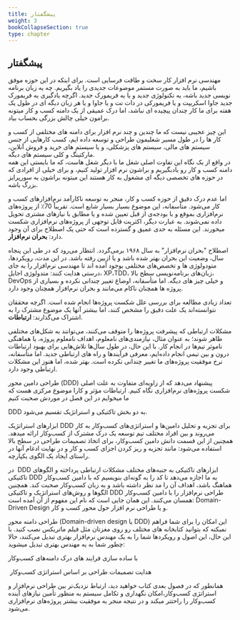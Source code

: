 ```yaml
---
title: پیشگفتار
weight: 3
bookCollapseSection: true
type: chapter
---
```

## پیشگفتار

مهندسی نرم افزار کار سخت و طاقت فرسایی است. برای اینکه در این حوزه موفق باشیم، ما باید به صورت مستمر موضوعات جدیدی را یاد بگیریم. چه یه زبان برنامه نویسی جدید باشه، یه تکنولوژی جدید و یا یه فریمورک جدید. اگرچه یادگیری یه فریمورک جدید جاوا اسکریپت و یا فریمورکی در دات نت و یا جاوا و یا هر زبان دیگه ای در طول یک هفته برای ما کار چندان پیچیده ای نباشد، اما درک عمیقی از یک دامنه کسب و کار میتونه برامون خیلی چالش بزرگی بحساب بیاد.  
  
این چیز عجیبی نیست که ما چندین و چند نرم افزار برای دامنه های مختلفی از کسب و کار ها را در طول مسیر شغلیمون طراحی و توسعه داده ایم، کسب کارهایی از جنس سیستم های مالی، سیستم های پزشکلی، و یا سیستم های خرید و فروش آنلاین، مارکتینگ و کلی سیستم های دیگه.  
در واقع از یک نگاه این تفاوت اصلی شغل ما با دیگر شغل هاست، که ما بایستی این همه دامنه کسب و کار رو یادبگیریم و براشون نرم افزار تولید کنیم، و برای خیلی از افرادی که در حوزه های تخصصی دیگه ای مشغول به کار هستند این میتونه براشون یه سورپرایز بزرگ باشه.  
  
اما عدم درک دقیق از حوزه کسب و کار، منجر به توسعه ناکارآمد نرم‌افزارهای کسب و کار می‌شود. متأسفانه، این موضوع بسیار بسیار شایع است. تقریباً 70٪ از پروژه‌های نرم‌افزاری بموقع و با بودجه‌ی از قبل تعیین شده و یا مطابق با نیازهای مشتری تحویل داده نمی‌شوند. به عبارت دیگر، اکثریت قابل توجهی از پروژه‌های نرم‌افزاری شکست میخورند. این مسئله به حدی عمیق و گسترده است که حتی یک اصطلاح برای آن وجود دارد: **بحران نرم‌افزار**.

اصطلاح "بحران نرم‌افزار" به سال ۱۹۶۸ برمی‌گردد. انتظار می‌رود که در طی این پنجاه سال، وضعیت این بحران بهتر شده باشد و یا ازبین رفته باشد. در این مدت، رویکردها، متودولوژی ها و تخصص‌های مختلفی بوجود آمده اند تا مهندسی نرم‌افزار را به جای درستی هدایت کنند: متدولوژی اجایل، XP،TDD، زبان‌های برنامه‌نویسی سطح بالا، DevOps و خیلی چیز های دیگه. اما متأسفانه، اوضاع تغییر چندانی نکرده و بسیاری از پروژه ها همچنان ناکام می‌مانند و بحران نرم‌افزار همچنان وجود دارد.

تعداد زیادی مطالعه برای بررسی علل شکست پروژه‌ها انجام شده است. اگرچه محققان نتوانسته‌اند یک علت دقیق را مشخص کنند، اما بیشتر آنها یک موضوع مشترک را به اشتراک می‌گذارند: **ارتباطات**.

مشکلات ارتباطی که پیشرفت پروژه‌ها را متوقف می‌کنند، می‌توانند به شکل‌های مختلفی ظاهر شوند؛ به عنوان مثال، نیازمندی‌های نامعلوم، اهداف نامعلوم پروژه، یا هماهنگی ناموثر تیم‌ها در انجام کار. با این حال، در طول سال‌ها تلاش‌هایی برای بهبود ارتباطات درون و بین تیمی انجام داده‌ایم، معرفی فرآیندها و راه های ارتباطی جدید. اما متأسفانه، نرخ موفقیت پروژه‌های ما تغییر چندانی نکرده است. بهتر شده، اما هنوز این مشکلات ارتباطی وجود دارد.

طراحی دامین محور (DDD) پیشنهاد می‌دهد که از زاویه‌ای متفاوت به علت اصلی شکست پروژه‌های نرم‌افزاری نگاه کنیم. ارتباطات مؤثر و کارا موضوع مرکزی هست که ما میخوایم در این فصل در موردش صحبت کنیم

DDD به دو بخش تاکتیکی و استراتژیک تقسیم می‌شود.

ابزارهای استراتژیک DDD برای تجزیه و تحلیل دامین‌ها و استراتژی‌های کسب‌وکار به کار می‌روند و بین افراد مختلف تیم توسعه یک درک مشترک از کسب‌وکار ارائه میدهد. همچنین از این قسمت دانش دامین کسب‌وکار، برای اتخاذ تصمیمات طراحی در سطح بالا استفاده می‌شود: مانند تجزیه و ریز کردن اجزای کسب و کار و در نهایت ادغام آنها در راستای ایجاد یک الگوی یکپارچه.

در  DDD ابزارهای تاکتیکی به جنبه‌های مختلف مشکلات ارتباطی پرداخته و الگوهای تاکتیکی DDD به ما اجازه می‌دهد تا کد را به گونه‌ای بنویسیم که با دامین کسب‌وکار هماهنگ باشد، اهداف آن را مد نظر داشته باشد و به زبان کسب‌وکار صحبت کند. همچنین الگوها و روش‌های استراتژیک و تاکتیکی DDD طراحی نرم‌افزار را با دامین کسب‌وکار همسان می‌کنند. این همان جایی است که نام این مفهوم از آن آمده است: Domain-Driven Design و یا طراحی نرم افزار حول محور کسب و کار.

طراحی دامنه محور (Domain-driven design یا DDD) این امکان را برای شما فراهم نمیکنه که بتوانید کتابخانه های مختلف رو روی مغزتان مثل فیلم ماتریکس نصب کنید. با این حال، این اصول و رویکردها شما را به یک مهندس نرم‌افزار بهتری تبدیل می‌کنند، حالا چطور شما به یه مهندس بهتری تبدیل میشوید:

با ساده سازی فرایند های درک دامنه‌های کسب‌وکار

 هدایت تصمیمات طراحی بر اساس استراتژی کسب‌وکار

همانطور که در فصول بعدی کتاب خواهید دید، ارتباط نزدیک‌تر بین طراحی نرم‌افزار و استراتژی کسب‌وکار،امکان نگهداری و تکامل سیستم به منظور تأمین نیازهای آینده کسب‌وکار را راحتتر میکند و در نتیجه منجر به موفقیت بیشتر پروژه‌های نرم‌افزاری می‌شود.
